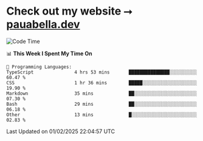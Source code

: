 # Check out my website ⭢ [pauabella.dev](https://pauabella.dev)

<!--START_SECTION:waka-->
![Code Time](http://img.shields.io/badge/Code%20Time-4%2C026%20hrs%2032%20mins-blue)

📊 **This Week I Spent My Time On** 

```text
💬 Programming Languages: 
TypeScript               4 hrs 53 mins       ███████████████░░░░░░░░░░   60.47 % 
CSS                      1 hr 36 mins        █████░░░░░░░░░░░░░░░░░░░░   19.90 % 
Markdown                 35 mins             ██░░░░░░░░░░░░░░░░░░░░░░░   07.30 % 
Bash                     29 mins             ██░░░░░░░░░░░░░░░░░░░░░░░   06.18 % 
Other                    13 mins             █░░░░░░░░░░░░░░░░░░░░░░░░   02.83 % 
```


 Last Updated on 01/02/2025 22:04:57 UTC
<!--END_SECTION:waka-->
